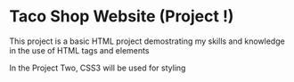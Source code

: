 # Taco Shop Website (Project !)

This project is a basic HTML project demostrating my skills and knowledge in the use of HTML tags and elements 

In the Project Two, CSS3 will be used for styling 

